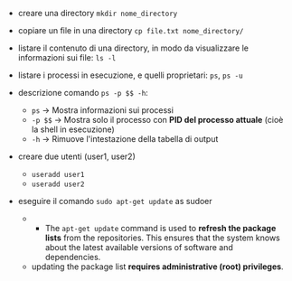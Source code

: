 - creare una directory `mkdir nome_directory`
- copiare un file in una directory `cp file.txt nome_directory/`
- listare il contenuto di una directory, in modo da visualizzare le informazioni sui file: `ls -l`
- listare i processi in esecuzione, e quelli proprietari: `ps`, `ps -u`
- descrizione comando `ps -p $$ -h`:
	- `ps` → Mostra informazioni sui processi
	- `-p $$` → Mostra solo il processo con **PID del processo attuale** (cioè la shell in esecuzione)
	- `-h` → Rimuove l'intestazione della tabella di output

- creare due utenti (user1, user2)
	- `useradd user1`
	- `useradd user2`
- eseguire il comando `sudo apt-get update` as sudoer
	- - The `apt-get update` command is used to **refresh the package lists** from the repositories. This ensures that the system knows about the latest available versions of software and dependencies.
	- updating the package list **requires administrative (root) privileges**.